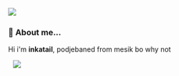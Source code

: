 <a href= "https://discord.com/users/563718132863074324"><img align="left" src="https://lanyard-profile-readme.vercel.app/api/467627370879385600?bg=00000000" /></a>
  <br>
### 👋 **About me...**


 Hi i'm **inkatail**, podjebaned from mesik bo why not
 
<a  href="https://github.com/inkatail?tab=repositories"><img align="center" style="position:relative; left:10px;" src="https://github-readme-stats.vercel.app/api/top-langs/?username=inkatail&layout=compact&title_color=2ecc71&icon_color=79ff97&text_color=9f9f9f&bg_color=151515"></a>
  
